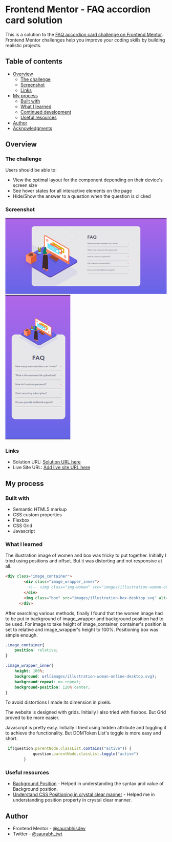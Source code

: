 # Frontend Mentor - FAQ accordion card solution

This is a solution to the [FAQ accordion card challenge on Frontend Mentor](https://www.frontendmentor.io/challenges/faq-accordion-card-XlyjD0Oam). Frontend Mentor challenges help you improve your coding skills by building realistic projects. 

## Table of contents

- [Overview](#overview)
  - [The challenge](#the-challenge)
  - [Screenshot](#screenshot)
  - [Links](#links)
- [My process](#my-process)
  - [Built with](#built-with)
  - [What I learned](#what-i-learned)
  - [Continued development](#continued-development)
  - [Useful resources](#useful-resources)
- [Author](#author)
- [Acknowledgments](#acknowledgments)

## Overview

### The challenge

Users should be able to:

- View the optimal layout for the component depending on their device's screen size
- See hover states for all interactive elements on the page
- Hide/Show the answer to a question when the question is clicked

### Screenshot

![Screenshot of Desktop view](images/Screenshot-Desktop.png)
![Screenshot of Mobile view](images/Screenshot-Mobile.png)

### Links

- Solution URL: [Solution URL here](https://www.frontendmentor.io/solutions/faq-accordion-card-WMed-4QuQD)
- Live Site URL: [Add live site URL here](https://saurabh-gih.github.io/FAQ-Accordion-Card/)

## My process

### Built with

- Semantic HTML5 markup
- CSS custom properties
- Flexbox
- CSS Grid
- Javascript

### What I learned

The illustration image of women and box was tricky to put together. Initially I tried using positions and offset. But it was distorting and not responsive at all.

```html
<div class="image_container">
        <div class="image_wrapper_inner">
          <!-- <img class="img-woman" src="images/illustration-woman-online-desktop.svg" alt="Illustration women image" role="img"> -->
        </div>
        <img class="box" src="images/illustration-box-desktop.svg" alt="Illustration: Box Image" role="img">
      </div>
```

After searching various methods, finally I found that the women image had to be put in background of image_wrapper and background position had to be used. For image to take height of image_container, container's position is set to relative and image_wrapper's height to 100%. Positioning box was simple enough.

```css
.image_container{
    position: relative;
}
```
```css
.image_wrapper_inner{
    height: 100%;
    background: url(images/illustration-woman-online-desktop.svg);
    background-repeat: no-repeat;
    background-position: 120% center;
}
```

To avoid distortions I made its dimension in pixels.

The website is designed with grids. Initially I also tried with flexbox. But Grid proved to be more easier.

Javascript is pretty easy. Initially I tried using hidden attribute and toggling it to achieve the functionality. But DOMToken List's toggle is more easy and short.
```js
 if(question.parentNode.classList.contains("active")) {
            question.parentNode.classList.toggle("active")
        }
```

### Useful resources

- [Background Position](https://developer.mozilla.org/en-US/docs/Web/CSS/background-position) - Helped in understanding the syntax and value of Background position.
- [Understand CSS Positioning in crystal clear manner](https://alistapart.com/article/css-positioning-101/) - Helped me in understanding position property in crystal clear manner.

## Author

- Frontend Mentor - [@saurabhisdev](https://www.frontendmentor.io/profile/saurabhisdev)
- Twitter - [@saurabh_twt](https://twitter.com/saurabh__twt)
